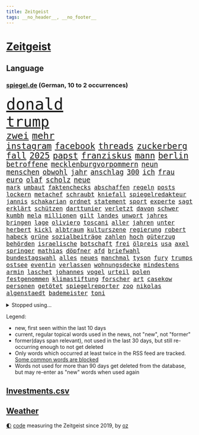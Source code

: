 ```yaml
---
title: Zeitgeist
tags: __no_header__, __no_footer__
---
```


# [Zeitgeist](https://oliz.io/zeitgeist/)

## Language

<h3><a href="https://www.spiegel.de" target="_blank">spiegel.de</a> (German, 10 to 2 occurrences)</h3>
<p style="font-family:monospace">
<span style="font-size:32pt"><a href="news_links.html#donald" class="current">donald</a></span>
<br>
<span style="font-size:29pt"><a href="news_links.html#trump" class="current">trump</a></span>
<br>
<span style="font-size:19pt"><a href="news_links.html#zwei" class="current">zwei</a></span>
<span style="font-size:19pt"><a href="news_links.html#mehr" class="current">mehr</a></span>
<br>
<span style="font-size:17pt"><a href="news_links.html#instagram" class="current">instagram</a></span>
<span style="font-size:17pt"><a href="news_links.html#facebook" class="current">facebook</a></span>
<span style="font-size:17pt"><a href="news_links.html#threads" class="new">threads</a></span>
<span style="font-size:17pt"><a href="news_links.html#zuckerberg" class="current">zuckerberg</a></span>
<span style="font-size:17pt"><a href="news_links.html#fall" class="current">fall</a></span>
<span style="font-size:17pt"><a href="news_links.html#2025" class="current">2025</a></span>
<span style="font-size:17pt"><a href="news_links.html#papst" class="current">papst</a></span>
<span style="font-size:17pt"><a href="news_links.html#franziskus" class="current">franziskus</a></span>
<span style="font-size:17pt"><a href="news_links.html#mann" class="current">mann</a></span>
<span style="font-size:17pt"><a href="news_links.html#berlin" class="current">berlin</a></span>
<br>
<span style="font-size:14pt"><a href="news_links.html#betroffene" class="current">betroffene</a></span>
<span style="font-size:14pt"><a href="news_links.html#mecklenburgvorpommern" class="current">mecklenburgvorpommern</a></span>
<span style="font-size:14pt"><a href="news_links.html#neun" class="current">neun</a></span>
<span style="font-size:14pt"><a href="news_links.html#menschen" class="current">menschen</a></span>
<span style="font-size:14pt"><a href="news_links.html#obwohl" class="current">obwohl</a></span>
<span style="font-size:14pt"><a href="news_links.html#jahr" class="current">jahr</a></span>
<span style="font-size:14pt"><a href="news_links.html#anschlag" class="current">anschlag</a></span>
<span style="font-size:14pt"><a href="news_links.html#300" class="current">300</a></span>
<span style="font-size:14pt"><a href="news_links.html#ich" class="current">ich</a></span>
<span style="font-size:14pt"><a href="news_links.html#frau" class="current">frau</a></span>
<span style="font-size:14pt"><a href="news_links.html#euro" class="current">euro</a></span>
<span style="font-size:14pt"><a href="news_links.html#olaf" class="current">olaf</a></span>
<span style="font-size:14pt"><a href="news_links.html#scholz" class="current">scholz</a></span>
<span style="font-size:14pt"><a href="news_links.html#neue" class="current">neue</a></span>
<br>
<span style="font-size:12pt"><a href="news_links.html#mark" class="current">mark</a></span>
<span style="font-size:12pt"><a href="news_links.html#umbaut" class="new">umbaut</a></span>
<span style="font-size:12pt"><a href="news_links.html#faktenchecks" class="new">faktenchecks</a></span>
<span style="font-size:12pt"><a href="news_links.html#abschaffen" class="current">abschaffen</a></span>
<span style="font-size:12pt"><a href="news_links.html#regeln" class="current">regeln</a></span>
<span style="font-size:12pt"><a href="news_links.html#posts" class="new">posts</a></span>
<span style="font-size:12pt"><a href="news_links.html#lockern" class="current">lockern</a></span>
<span style="font-size:12pt"><a href="news_links.html#metachef" class="current">metachef</a></span>
<span style="font-size:12pt"><a href="news_links.html#schraubt" class="current">schraubt</a></span>
<span style="font-size:12pt"><a href="news_links.html#kniefall" class="new">kniefall</a></span>
<span style="font-size:12pt"><a href="news_links.html#spiegelredakteur" class="current">spiegelredakteur</a></span>
<span style="font-size:12pt"><a href="news_links.html#jannis" class="new">jannis</a></span>
<span style="font-size:12pt"><a href="news_links.html#schakarian" class="new">schakarian</a></span>
<span style="font-size:12pt"><a href="news_links.html#ordnet" class="current">ordnet</a></span>
<span style="font-size:12pt"><a href="news_links.html#statement" class="current">statement</a></span>
<span style="font-size:12pt"><a href="news_links.html#sport" class="current">sport</a></span>
<span style="font-size:12pt"><a href="news_links.html#experte" class="current">experte</a></span>
<span style="font-size:12pt"><a href="news_links.html#sagt" class="current">sagt</a></span>
<span style="font-size:12pt"><a href="news_links.html#erklärt" class="current">erklärt</a></span>
<span style="font-size:12pt"><a href="news_links.html#schützen" class="current">schützen</a></span>
<span style="font-size:12pt"><a href="news_links.html#darttunier" class="new">darttunier</a></span>
<span style="font-size:12pt"><a href="news_links.html#verletzt" class="current">verletzt</a></span>
<span style="font-size:12pt"><a href="news_links.html#davon" class="current">davon</a></span>
<span style="font-size:12pt"><a href="news_links.html#schwer" class="current">schwer</a></span>
<span style="font-size:12pt"><a href="news_links.html#kumbh" class="new">kumbh</a></span>
<span style="font-size:12pt"><a href="news_links.html#mela" class="new">mela</a></span>
<span style="font-size:12pt"><a href="news_links.html#millionen" class="current">millionen</a></span>
<span style="font-size:12pt"><a href="news_links.html#gilt" class="current">gilt</a></span>
<span style="font-size:12pt"><a href="news_links.html#landes" class="current">landes</a></span>
<span style="font-size:12pt"><a href="news_links.html#unwort" class="new">unwort</a></span>
<span style="font-size:12pt"><a href="news_links.html#jahres" class="current">jahres</a></span>
<span style="font-size:12pt"><a href="news_links.html#bringen" class="current">bringen</a></span>
<span style="font-size:12pt"><a href="news_links.html#lage" class="current">lage</a></span>
<span style="font-size:12pt"><a href="news_links.html#oliviero" class="new">oliviero</a></span>
<span style="font-size:12pt"><a href="news_links.html#toscani" class="new">toscani</a></span>
<span style="font-size:12pt"><a href="news_links.html#aller" class="current">aller</a></span>
<span style="font-size:12pt"><a href="news_links.html#jahren" class="current">jahren</a></span>
<span style="font-size:12pt"><a href="news_links.html#unter" class="current">unter</a></span>
<span style="font-size:12pt"><a href="news_links.html#herbert" class="current">herbert</a></span>
<span style="font-size:12pt"><a href="news_links.html#kickl" class="current">kickl</a></span>
<span style="font-size:12pt"><a href="news_links.html#albtraum" class="current">albtraum</a></span>
<span style="font-size:12pt"><a href="news_links.html#kulturszene" class="current">kulturszene</a></span>
<span style="font-size:12pt"><a href="news_links.html#regierung" class="current">regierung</a></span>
<span style="font-size:12pt"><a href="news_links.html#robert" class="current">robert</a></span>
<span style="font-size:12pt"><a href="news_links.html#habeck" class="current">habeck</a></span>
<span style="font-size:12pt"><a href="news_links.html#grüne" class="current">grüne</a></span>
<span style="font-size:12pt"><a href="news_links.html#sozialbeiträge" class="new">sozialbeiträge</a></span>
<span style="font-size:12pt"><a href="news_links.html#zahlen" class="current">zahlen</a></span>
<span style="font-size:12pt"><a href="news_links.html#hoch" class="current">hoch</a></span>
<span style="font-size:12pt"><a href="news_links.html#güterzug" class="current">güterzug</a></span>
<span style="font-size:12pt"><a href="news_links.html#behörden" class="current">behörden</a></span>
<span style="font-size:12pt"><a href="news_links.html#israelische" class="current">israelische</a></span>
<span style="font-size:12pt"><a href="news_links.html#botschaft" class="current">botschaft</a></span>
<span style="font-size:12pt"><a href="news_links.html#frei" class="current">frei</a></span>
<span style="font-size:12pt"><a href="news_links.html#ölpreis" class="current">ölpreis</a></span>
<span style="font-size:12pt"><a href="news_links.html#usa" class="current">usa</a></span>
<span style="font-size:12pt"><a href="news_links.html#axel" class="current">axel</a></span>
<span style="font-size:12pt"><a href="news_links.html#springer" class="current">springer</a></span>
<span style="font-size:12pt"><a href="news_links.html#mathias" class="current">mathias</a></span>
<span style="font-size:12pt"><a href="news_links.html#döpfner" class="new">döpfner</a></span>
<span style="font-size:12pt"><a href="news_links.html#afd" class="current">afd</a></span>
<span style="font-size:12pt"><a href="news_links.html#briefwahl" class="current">briefwahl</a></span>
<span style="font-size:12pt"><a href="news_links.html#bundestagswahl" class="current">bundestagswahl</a></span>
<span style="font-size:12pt"><a href="news_links.html#alles" class="current">alles</a></span>
<span style="font-size:12pt"><a href="news_links.html#neues" class="current">neues</a></span>
<span style="font-size:12pt"><a href="news_links.html#manchmal" class="current">manchmal</a></span>
<span style="font-size:12pt"><a href="news_links.html#tyson" class="current">tyson</a></span>
<span style="font-size:12pt"><a href="news_links.html#fury" class="current">fury</a></span>
<span style="font-size:12pt"><a href="news_links.html#trumps" class="current">trumps</a></span>
<span style="font-size:12pt"><a href="news_links.html#ostsee" class="current">ostsee</a></span>
<span style="font-size:12pt"><a href="news_links.html#eventin" class="new">eventin</a></span>
<span style="font-size:12pt"><a href="news_links.html#verlassen" class="current">verlassen</a></span>
<span style="font-size:12pt"><a href="news_links.html#wohnungsdecke" class="new">wohnungsdecke</a></span>
<span style="font-size:12pt"><a href="news_links.html#mindestens" class="current">mindestens</a></span>
<span style="font-size:12pt"><a href="news_links.html#armin" class="current">armin</a></span>
<span style="font-size:12pt"><a href="news_links.html#laschet" class="current">laschet</a></span>
<span style="font-size:12pt"><a href="news_links.html#johannes" class="current">johannes</a></span>
<span style="font-size:12pt"><a href="news_links.html#vogel" class="current">vogel</a></span>
<span style="font-size:12pt"><a href="news_links.html#urteil" class="current">urteil</a></span>
<span style="font-size:12pt"><a href="news_links.html#polen" class="current">polen</a></span>
<span style="font-size:12pt"><a href="news_links.html#festgenommen" class="current">festgenommen</a></span>
<span style="font-size:12pt"><a href="news_links.html#klimastiftung" class="new">klimastiftung</a></span>
<span style="font-size:12pt"><a href="news_links.html#forscher" class="current">forscher</a></span>
<span style="font-size:12pt"><a href="news_links.html#art" class="current">art</a></span>
<span style="font-size:12pt"><a href="news_links.html#casekow" class="new">casekow</a></span>
<span style="font-size:12pt"><a href="news_links.html#personen" class="current">personen</a></span>
<span style="font-size:12pt"><a href="news_links.html#getötet" class="current">getötet</a></span>
<span style="font-size:12pt"><a href="news_links.html#spiegelreporter" class="current">spiegelreporter</a></span>
<span style="font-size:12pt"><a href="news_links.html#zoo" class="current">zoo</a></span>
<span style="font-size:12pt"><a href="news_links.html#nikolas" class="current">nikolas</a></span>
<span style="font-size:12pt"><a href="news_links.html#algenstaedt" class="new">algenstaedt</a></span>
<span style="font-size:12pt"><a href="news_links.html#bademeister" class="new">bademeister</a></span>
<span style="font-size:12pt"><a href="news_links.html#toni" class="current">toni</a></span>
</p>
<details>
<summary>Stopped using...</summary>
<p class="former" style="font-size:12pt">
investoren(1544) kurzfristig(1544) neuseeland(1544) eindruck(1543) modelle(1543) tempo(1543) aktien(1542) gemeinden(1542) pandemie(1542) abgeordneten(1541) and(1541) bundesländer(1541) fürchtet(1541) generalsekretär(1541) geworfen(1541) kriminellen(1541) mario(1541) razzia(1541) treffer(1541) besiegt(1540) reiche(1540) ausländische(1539) erfolge(1539) leisten(1539) rezept(1539) stößt(1539) tests(1539) weltweite(1539) überwinden(1539) amerikanische(1538) bauen(1538) einreisen(1538) emmanuel(1538) macron(1538) schlimm(1538) stoßen(1538) summe(1538) teheran(1538) teilte(1538) unrecht(1538) versorgt(1538) beraten(1537) leichter(1537) signal(1537) teilnehmen(1537) verlierer(1537) amerikaner(1536) besetzt(1536) maßnahme(1536) protestiert(1536) rat(1536) verpassen(1536) gesamte(1535) klage(1535) reduziert(1535) werke(1535) halbfinale(1534) klingt(1534) vorsitzenden(1534) bahnhof(1533) eintracht(1533) lager(1533) spott(1533) betreiber(1532) langfristig(1532) queen(1532) stiftung(1532) warentest(1532) wies(1532) wähler(1532) meinem(1531) riesige(1531) radikale(1530) unterricht(1530) wohnhaus(1530) einsetzen(1529) kleiner(1529) euparlament(1528) entscheidenden(1527) miteinander(1527) untersuchen(1527) veranstalter(1527) verschwand(1527) historische(1526) meint(1526) geschossen(1525) tür(1525) türkischen(1525) ermittlern(1523) olympische(1523) warm(1523) william(1523) begeistert(1522) gründen(1522) berühmten(1521) betrifft(1520) erfüllt(1520) ehe(1519) einreise(1519) entwickeln(1519) wahrscheinlich(1519) gewinn(1518) hinten(1515) not(1515) schriftsteller(1515) kooperation(1514) informiert(1512) pleite(1512) klasse(1507) gelandet(1506) schaut(1505) thüringer(1504) provoziert(1500) versorgung(1500) langjährige(1427) vormarsch(1416) panzer(1411) zusammenbruch(1396) krieges(1319) kleidung(1281) auswärtige(1278) autoren(1265) insbesondere(1262) universität(1207) gemeinschaft(1202) gehälter(1199) nfl(1191) kursieren(1180) fachkräfte(1172) stern(1168) magazin(1160) lieferungen(1153) seltene(1122) invasion(1114) verschiedenen(1109) krebs(1079) geplatzt(1078) spielern(1076) explosionen(1073) mbappé(1045) erneuerbare(1024) flüchten(1006) günstiger(1006) wiederaufbau(1002) fußballerinnen(997) durchsuchen(986) großmutter(978) prinzessin(952) debattiert(943) ausbauen(942) iii(940) bedarf(938) veröffentlichen(928) vermissten(921) osnabrück(918) erntet(914) schließlich(913) namens(901) nennen(900) stören(896) legal(895) fassungslos(894) dach(883) aufmerksam(872) hände(862) gott(857) lula(846) entstehen(844) mama(797) spion(780) mitarbeitern(779) böhmermann(773) geheim(767) staates(765) 4(764) testet(764) kommentiert(759) nico(756) airbus(752) gekündigt(744) gelegenheit(744) gestalten(742) aufgelöst(740) opfers(737) dritter(736) mag(730) minderjährige(709) wasserstoff(705) initiative(702) openai(700) technologie(700) verschleppt(693) manöver(692) dfbpokal(681) brauche(679) toll(671) gala(662) hamilton(661) lewis(661) spiegelreport(660) stürme(658) wendepunkt(658) tragischen(653) hinweg(652) optionen(645) hauptrolle(643) errichten(637) kippen(636) zittern(636) samuel(616) tickets(610) 8000(600) berühmtesten(595) erheblich(594) florenz(590) mohammed(583) protestierten(583) mahnen(582) lebensgefährlich(581) partien(580) kylian(570) budget(569) ralf(554) vorlegen(550) quellen(549) awards(546) vertrauter(542) essener(539) erderwärmung(537) football(522) entpuppt(521) service(516) folter(511) ausbeutung(509) meyer(500) alaska(494) fraktion(491) sichergestellt(491) 24jährige(489) 42(488) american(488) hisbollah(484) zusammengebrochen(479) gewinner(477) neuauflage(473) miliz(472) auftritte(464) ständige(464) comedian(461) isst(461) rief(460) ausbruch(459) darstellung(458) berüchtigte(457) nachbarland(452) eröffnung(451) besetzung(450) beschuldigt(449) bahnsteig(447) lahmgelegt(444) kundgebungen(442) gravierenden(441) 2035(439) sitz(432) willkommen(430) betonte(429) gefährlichsten(425) vulkanausbruch(424) cottbus(420) herbe(420) mancherorts(420) dokument(419) flensburg(419) via(414) hasst(413) wegfallen(410) aufzeichnungen(406) stationieren(403) haftstrafen(398) ruanda(396) haken(395) geräten(394) taugt(389) demnächst(385) wackelt(384) 18jährige(383) bestraft(383) falls(383) dubai(381) stuttgarter(379) größe(378) heimischen(375) historischer(374) kriegsschiffe(374) oberverwaltungsgericht(372) brasilianische(369) catherine(368) grande(368) erfuhr(365) gezahlt(365) mehrfamilienhaus(365) immunität(364) schwarzgrün(362) eilantrag(360) you(360) operation(359) abermals(357) christina(355) ruiniert(353) droge(352) b(350) wettkampf(349) arbeitsminister(345) rüsten(344) erzielen(343) vorbereiten(343) wofür(342) anwesend(341) anpassung(340) beantragt(340) gepäck(339) exmann(336) haag(334) anhörung(332) territorium(329) gratuliert(328) festhalten(325) herausforderer(325) vergewaltigungen(325) vergibt(323) fahndet(319) gefälschte(319) jena(317) lebenslang(315) digitalpakt(312) mallorca(311) manfred(311) south(310) 74(308) frühe(308) kanzlerin(303) gäbe(302) sechste(300) schreibtisch(299) usmedien(298) held(297) superreichen(296) stammen(295) dienen(294) sarah(294) 1982(293) urteilte(293) dortmunds(292) legten(292) rheinmetall(292) hessischen(290) fotografiert(289) märkte(289) klettert(287) biss(286) klagte(286) georg(285) erfolgreicher(282) überlassen(282) mischung(281) pole(281) schmerzensgeld(280) 18jährigen(278) aufsichtsrat(278) dokumentation(276) flossen(276) stemmt(276) boxer(275) drittes(275) reiht(274) bewerten(273) kriegsführung(273) 2029(271) fester(271) riskante(271) infos(268) katja(268) vorschriften(267) milliardengeschäft(266) königlichen(263) brutale(262) grauen(262) 44(261) elektromobilität(261) boykottieren(257) grandiosen(257) eurowings(256) milliardäre(256) depressive(255) escooter(255) ausgeweitet(252) kirchen(251) engel(249) oberster(249) starkregen(249) verhört(249) vorfreude(249) figuren(247) kommentieren(247) akteure(245) handwerk(245) mclaren(245) römische(245) vereinbaren(245) 111(244) auswärtiges(243) mücken(243) verlaufen(243) angeschlagenen(241) orthodoxe(241) polarisierung(238) amtsgericht(237) systematisch(237) quartal(235) nachfolgerin(234) positive(234) wandel(234) eingestürzt(233) eskalieren(233) kürzer(232) rafael(232) attentats(231) lando(231) norris(231) weibchen(230) kryptowährung(229) films(228) stationierung(228) bande(227) perfekt(227) sportlerinnen(227) ultrarechte(225) var(225) eigenheim(224) sternschnuppen(224) vergnügen(224) lebenserwartung(223) enkel(222) organisiert(222) europäisches(220) reus(218) juan(217) resolution(216) kennedy(215) eras(213) ausgesagt(212) marschieren(212) flick(211) hansi(211) uswahlen(211) verschwundenen(210) zitiert(210) eingesperrt(209) einsteigen(208) plünderungen(206) diebstahls(205) extremwetter(205) bewegende(204) suchten(204) tausendfach(204) rekordsumme(203) turner(202) berüchtigt(201) sportgeschichte(200) übte(199) rassistischer(198) rückblick(196) beschweren(195) lösungen(193) potenziell(193) magie(192) kocht(190) sklerose(189) krone(188) wachsende(187) abgelöst(186) beschleunigt(186) gefälschten(186) jemanden(186) bleibe(184) nationalhymne(184) performance(182) 25jährigen(181) ariana(180) medikamente(180) popsängerin(180) tops(180) guirassy(178) serhou(178) autounfall(177) standorten(177) vergewaltigte(177) kalt(175) überwiegend(175) beziehen(174) kalender(174) stabilität(174) baseball(173) schleppen(173) wiegt(173) fieber(172) flohen(172) music(172) immens(171) unwettern(171) weltgesundheitsorganisation(169) parat(168) qualifying(167) schalten(166) tirol(166) wohnzimmer(166) anruf(164) meldeten(164) monatlichen(164) erdloch(163) raumfahrtsparte(163) donezk(162) externe(162) geschäftsmodell(162) endlosen(159) derart(158) verstorben(157) badewanne(156) deckeln(156) anrichten(155) brutalität(154) eiszeit(154) entsprechende(154) gräben(154) komödie(154) postete(154) buckelwal(153) reuter(153) schwierigen(153) pennsylvania(152) geurteilt(150) stechen(150) feststellen(149) freundschaften(148) nicolas(148) privatjets(148) radio(148) toskana(148) ermorden(147) ideologische(147) skepsis(147) tatwaffe(147) werft(147) zukommt(147) ermordete(146) fahnenflucht(146) yoga(146) austin(145) penis(145) schau(145) secret(145) änderung(145) gangs(143) shogun(143) uspolitik(143) altstadt(142) jones(142) gelohnt(141) highlights(141) nutze(141) spendengelder(141) aggressive(140) arbeitskräften(140) befeuert(140) freistaat(140) nationalistische(140) brandanschlägen(139) hügel(139) auftragskiller(138) menschlicher(138) nähert(138) status(138) weint(138) geknackt(136) gezielte(135) transformation(135) belege(132) entlassungen(132) siedler(130) vollzieht(130) anhaltende(129) beschmiert(129) gleicht(129) verfasst(129) verursachen(129) viren(129) reichtum(128) trauriger(128) abstürzen(127) decken(127) sonnenschein(127) 1992(126) elektrolimousine(126) erfunden(126) woidke(126) rogan(125) schuster(125) angezündet(124) lichtblick(124) carpenter(123) multiple(123) vergangen(123) kapital(122) ohrfeige(122) sergej(122) einmarsch(121) states(121) swing(121) carolina(120) profiteure(120) sahen(120) rose(119) terrors(119) bakterien(118) großbrand(118) kopfschmerzen(118) zweistelligen(118) überrollt(118) borkum(117) filmt(117) flüchtet(117) image(117) zugriff(117) dankesrede(115) erstaunliche(115) vertriebenen(115) mtv(114) neunten(114) vereinte(114) kathrin(113) zweitgrößte(113) bewirbt(112) bezwingt(111) espresso(111) ausdauer(109) mathematik(109) stationiert(109) covorsitzende(108) gratulieren(108) nordseeinsel(108) telegram(108) anlässlich(107) erleichterte(107) spektakulärer(107) vollstreckt(107) wohnkosten(107) gebannt(106) gewissheit(106) jährliche(106) mönchengladbach(106) speziellen(106) berühmter(105) bundesligasamstag(105) galaxy(105) heikle(105) versteckte(105) schwachstellen(104) universum(104) aufsichtsratschef(103) belastung(103) berlinneukölln(103) betäubte(103) code(103) fremder(103) rausgeworfen(103) vorzeitige(103) stränden(102) geldbeutel(101) befunden(99) bernhard(99) flexible(99) jim(99) jurist(99) washingtons(99) überstand(99) energiepreise(98) kaufprämie(98) sigmar(98) kommissionschefin(97) angeschwemmt(96) größtem(96) sparmaßnahmen(96) unobericht(96) späte(95) 2500(94) gomez(94) selena(94) cavallo(93) lkwfahrer(93) mathe(93) schwachstelle(93) übergossen(93) 37jähriger(92) namibia(92) belegschaft(91) betriebsratschefin(91) betriebsversammlung(91) buckingham(91) pikante(91) einseitige(90) fußballstars(90) handelskammer(90) konsole(90) liechtenstein(90) maßregelvollzug(90) raygun(90) ruprecht(90) voigt(90) barnier(89) schärferer(89) spiegelredakteure(89) verletzende(89) zerlegen(89) messe(88) nachlesen(88) playstation(88) pokalspiel(88) shops(88) taser(88) unterschreibt(88) volkswagenkrise(88) beurteilt(87) blume(87) konrad(87) kunstwelt(87) staatsgebiet(87) zumutungen(87) arbeitgebern(86) distanzen(86) fünftel(86) gezockt(86) mehrheitsverhältnisse(86) na(86) trendsport(86) warnzeichen(86) weine(86) anzupassen(85) bewährungsstrafe(85) freies(85) selfies(85) statue(85) vaude(85) wiesbaden(85) bekäme(84) bundesweite(84) geschäftsräume(84) milizionäre(84) natürliche(84) rettungswagen(84) sturmgewehr(84) cdukanzlerkandidat(83) enttäuschten(83) unsterblich(83) verschenken(83) wohngebäude(83) zerstückelt(83) 182(82) anzeigen(82) dubiose(82) erlaubnis(82) gerechte(82) medizinern(82) mutterschaft(82) ballerina(81) formel1weltmeister(81) geladen(81) horner(81) irgendwie(81) leichtfertigen(81) liveticker(81) strompreisen(81) veranstaltungen(81) modifizierte(80) überwachungskamera(80) delay(79) drastischen(79) echter(79) fotoausstellung(79) schuhe(79) vwkonzern(79) we(79) zeitgeist(79) fortuna(78) kelly(78) knoten(78) patzer(78) speist(78) völkerrechtler(78) überproduktion(78) boxweltmeister(77) fokussieren(77) gray(77) klimaaktivistin(77) korea(77) robben(77) schachmeister(77) schlauchbooten(77) sprengt(77) stadtautobahn(77) diversity(76) stiefeln(76) ängste(76) cdukandidat(75) infektionen(75) stromausfälle(75) bereist(74) entleert(74) konkreten(74) rentnerin(74) seitenhieb(74) zertrümmerte(74) aussuchen(73) hausbesuche(73) kleinigkeiten(73) modegeschäft(73) neuerung(73) olympiastadion(73) 7000(72) bcg(72) campbell(72) laufenden(72) malta(72) rutte(72) unentbehrlich(72) bewerber(71) bowles(71) camillas(71) dimensionen(71) hiobsbotschaft(71) joker(71) nike(71) pornos(71) pornoseite(71) rauchverbot(71) verblüfft(71) wurst(71) fight(70) gelbrot(70) gelungene(70) mehrjährige(70) oecd(70) paderborn(70) verewigt(70) verwundeten(70) baseballprofi(69) exemplare(69) kunstszene(69) memoiren(69) moeller(69) votum(69) 1600(68) andersdenkende(68) fünfeinhalb(68) nachteil(68) präzise(68) tierarten(68) wille(68) abrechnung(67) auslandsreisen(67) cumexskandal(67) eingelegt(67) pete(67) sam(67) schachbrett(67) stagniert(67) zürnt(67) besorgnis(66) bundesligatopspiel(66) klopfen(66) taiwans(66) betrugsmasche(65) eingestiegen(65) größeres(65) inhaftiert(65) zunehmen(65) 320(64) friedlichen(64) gefoltert(64) gerd(64) grausamkeit(64) milan(64) rendite(64) symbolisch(64) verfallsdatum(64) bröning(63) eddie(63) hansjoachim(63) importe(63) paartherapeutin(63) preisträgern(63) unterwerfung(63) zwangsarbeit(63) anschaffen(62) bestattet(62) callcenter(62) exsoldat(62) klassenzimmer(62) okay(62) sportvorstand(62) befinde(61) globales(61) maschinenpistole(61) unzählige(61) wünschte(61) ansonsten(60) lebenszeichen(60) mafiöser(60) martialisch(60) schnellere(60) this(60) vogue(60) ausleihen(59) braven(59) leere(59) mischte(59) 8(58) bekenntnis(58) einzubringen(58) kifirma(58) meteorologe(58) schwangerschaftsabbruch(58) bekämen(57) bewegenden(57) erwachsen(57) geladene(57) süßigkeit(57) tarife(57) tiefgreifende(57) vollkommen(57) watzke(57) überwachungskameras(57) durchsuchungen(56) enkeltrickbetrüger(56) evpchef(56) fahrräder(56) rtls(56) straßenverkehrsordnung(56) tanzen(56) verständigung(56) ausgegeben(55) pein(55) rki(55) stopp(55) zusagen(55) arztes(54) obduktion(54) 07(53) aufgeholt(53) leichenteile(53) schottische(53) unfallopfer(53) vorweihnachtszeit(53) ausgeräumt(52) fashionindustrie(52) koalitionsvertrag(52) label(52) preisunterschiede(52) supersportwagen(52) umgebracht(52) unterschreiben(52) drogenmafia(51) kassieren(51) organspende(51) abgedreht(50) berühmtem(50) betracht(50) broadway(50) deutschem(50) euland(50) richtete(50) stadionverbote(50) anfühlt(49) covid19(49) kompakt(49) saarbrücken(49) teenagers(49) atomreaktoren(48) bestimmter(48) characterai(48) gewaltiger(48) kulinarische(48) nachwuchses(48) organe(48) schauspielstar(48) michail(47) vorwirft(47) arbeitskosten(46) board(46) gewaltige(46) inmitten(46) maßstäbe(46) alkoholmissbrauch(45) bianca(45) dhabi(45) gefangener(45) herrschern(45) machtverteilung(45) militärbündnis(45) umweltminister(45) kongress(44) rundfunkbeitrag(44) silva(44) sonderzug(44) angehört(43) anstrengungen(43) beharrt(43) ermöglichte(43) errechnet(43) fledermaus(43) vertreibung(43) cd(42) chatgruppen(42) hasselhoff(42) patronen(42) ungebremst(42) candela(41) crasht(41) kleidungsstück(41) verursacher(41) platzierung(40) wohlfühlen(40) badenoch(39) beiträgen(39) boykottierte(39) einhalten(39) genuss(39) kemi(39) persönlicher(39) sonntags(39) süd(39) wahlbeeinflussung(39) zuschüsse(39) 2800(38) influencerinnen(38) murphy(38) palästinenserhilfswerks(38) steilvorlage(38) vortag(38) cdupolitikerin(37) feministische(37) jill(37) menschenrechtsorganisation(37) russlandfreundliche(37) tiflis(37) versäumnisse(37) zurückgemeldet(37) 343(36) batterieantrieb(36) justizministerium(36) meistgehörte(36) nachhaltige(36) paus(36) staatsstreich(36) sätze(36) übergabe(36) 1800(35) amused(35) ausgaben(35) binden(35) cop(35) meines(35) bräuche(34) lawrow(34) lost(34) minderheitsregierung(34) oszetreffen(34) trockenen(34) verbesserungen(34) weihnachtsgeld(34) wmkampf(34) australiens(33) columbia(33) dominanten(33) radsportler(33) ripley(33) softairwaffe(33) wirtschaftswissenschaftler(33) amtierende(32) hütte(32) improvisieren(32) lobte(32) royale(32) angestellte(31) gewalttätige(31) greenpeace(31) hülkenberg(31) isabell(31) partnern(31) arktis(30) buchungstrick(30) camilla(30) läuten(30) notredame(30) schnellstmöglich(30) unsicherer(30) uskongress(30) vorindustriellen(30) wal(30) apotheke(29) gefängnisstrafe(29) jahrelange(29) kulturell(29) millionenbereich(29) untermauern(29) üppiger(29) crewmitgliedern(28) elternhaus(28) entspannter(28) mourinho(28) repräsentantenhaus(28) schmerz(28) benennen(27) bukarest(27) coote(27) infowars(27) inhaftieren(27) lagerhalle(27) onion(27) parodie(27) rita(27) satirezeitschrift(27) antiken(26) argentinischen(26) julius(26) keirin(26) medienberichte(26) provokationen(26) wimmelt(26) aufklären(25) geduld(25) konfliktparteien(25) mondlandung(25) olympiabewerbung(25) weitreichenden(25) banane(24) prophezeit(24) restriktive(24) angereist(23) diente(23) ernennt(23) mettemarit(23) mini(23) verfrüht(23) zubereiten(23) befreiung(22) fahnen(22) hegseth(22) nachgewiesen(22) todoliste(22) bswgründerin(21) oz(21) preisschock(21) stiefmutter(21) tennisplatz(21) texten(21) zigaretten(21) angehören(20) drohendes(20) ertragen(20) französin(20) hapert(20) ios(20) krankenversicherungen(20) rekordverdächtige(20) hinlegen(19) weltpolitik(19) geschäftsleute(18) hilfsorganisation(18) proeuropäische(18) ruinieren(18) toxische(18) billiganbieter(17) chefredakteurin(17) epochal(17) lawrence(17) liren(17) nan(17) botox(16) handballem(16) krönte(16) mitangeklagten(16) verbindliche(16) veruntreut(16) bleibende(15) bluesky(15) freispruch(15) popsuperstar(15) räumung(15) vereinigung(15) eierlikör(14) einstecken(14) fußstapfen(14) mitgliederversammlung(14) spielraum(14) abwasserproben(13) mitgliedschaft(13) unhaltbar(13) unterfranken(13) verankert(13) werner(13) ddaypapier(12) exkanzlerin(12) falschaussage(12) heimkehr(12) heran(12) tassen(12) umweltministerium(12) assadregime(11) bundesgeschäftsführer(11) fehlanzeige(11) geschenketipps(11) zach(11)
</p>
</details>
<p>Legend:
<ul>
<li><span class="new">new</span>, first seen within the last 10 days</li>
<li><span class="current">current</span>, regular topical words used in the news, not "new", not "former"</li>
<li><span class="former">former(days span relevant)</span>, not used in the last 30 days, but still re-occurring enough to not get deleted</li>
<li>Only words which occurred at least twice in the RSS feed are tracked. <a href="language/filters.py">Some common words are blocked</a></li>
<li>Words not used for more than 90 days get deleted from the database, but may re-enter as "new" words when used again</li>
</ul>
</p>

## [Investments](investments.html)[.csv](investments.csv)

## [Weather](weather.html)

<footer>
<a href="javascript:toggleTheme()" class="nav">🌓</a>
<a href="https://github.com/ooz/zeitgeist">code</a> measuring the Zeitgeist since 2019, by <a href="https://oliz.io">oz</a>
</footer>
